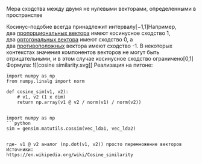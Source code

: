 

Мера сходства между двумя не нулевыми векторами, определенными в пространстве 

Косинус-подобие всегда принадлежит интервалу[−1,1]Например, два [пропорциональных вектора](https://en.wikipedia.org/wiki/Proportional_vectors "Пропорциональные векторы") имеют косинусное сходство 1, два [ортогональных вектора](https://en.wikipedia.org/wiki/Orthogonal_vectors "Ортогональные векторы") имеют сходство 0, а два [противоположных](https://en.wikipedia.org/wiki/Opposite_(mathematics) "Противоположность (математика)") вектора имеют сходство -1. В некоторых контекстах значения компонентов векторов не могут быть отрицательными, и в этом случае косинусное сходство ограничено[0,1]
Формула:
![[cosine similarity.svg]]
Реализация на питоне:

```
import numpy as np
from numpy.linalg import norm

def cosine_sim(v1, v2):
    # v1, v2 (1 x dim)
    return np.array(v1 @ v2 / norm(v1) / norm(v2))


```
```
import numpy as np
```python
sim = gensim.matutils.cossim(vec_lda1, vec_lda2)
```


```

где- v1 @ v2 аналог (np.dot(v1, v2)) просто перемножение векторов
Источники:
https://en.wikipedia.org/wiki/Cosine_similarity
